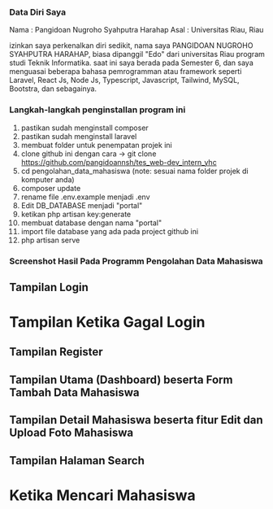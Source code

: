 ### Data Diri Saya
Nama : Pangidoan Nugroho Syahputra Harahap
Asal : Universitas Riau, Riau

izinkan saya perkenalkan diri sedikit, nama saya PANGIDOAN NUGROHO SYAHPUTRA HARAHAP, biasa dipanggil "Edo" dari universitas Riau program studi Teknik Informatika. saat ini saya berada pada Semester 6, dan saya menguasai beberapa bahasa pemrogramman atau framework seperti Laravel, React Js, Node Js, Typescript, Javascript, Tailwind, MySQL, Bootstra, dan sebagainya. 

### Langkah-langkah penginstallan program ini
1. pastikan sudah menginstall composer
2. pastikan sudah menginstall laravel
4. membuat folder untuk penempatan projek ini
4. clone github ini dengan cara -> git clone https://github.com/pangidoannsh/tes_web-dev_intern_yhc
5. cd pengolahan_data_mahasiswa (note: sesuai nama folder projek di komputer anda)
6. composer update
7. rename file .env.example menjadi .env
8. Edit DB_DATABASE menjadi "portal"
9. ketikan php artisan key:generate
10. membuat database dengan nama "portal"
11. import file database yang ada pada project github ini
12. php artisan serve

### Screenshot Hasil Pada Programm Pengolahan Data Mahasiswa
## Tampilan Login
# Tampilan Ketika Gagal Login
## Tampilan Register
## Tampilan Utama (Dashboard) beserta Form Tambah Data Mahasiswa
## Tampilan Detail Mahasiswa beserta fitur Edit dan Upload Foto Mahasiswa
## Tampilan Halaman Search
# Ketika Mencari Mahasiswa
